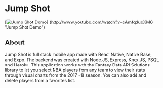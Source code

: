 

# Jump Shot
[![Jump Shot Demo](//img.imgur.com/pZYQ7l1)]
(http://www.youtube.com/watch?v=eAmfqdueXM8 "Jump Shot Demo")

## About

Jump Shot is full stack mobile app made with React Native,
Native Base, and Expo. The backend was created with Node.JS, 
Express, Knex.JS, PSQL and Heroku. This application works with
the Fantasy Data API Solutions library to let you select NBA players
from any team to view their stats through visual charts from the
2017 -18 season.
You can also add and delete players from a favorites list.
